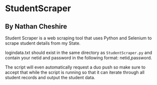 # StudentScraper 
## By Nathan Cheshire

Student Scraper is a web scraping tool that uses Python and Selenium to scrape student details from my State.

logindata.txt should exist in the same directory as `StudentScraper.py` and contain your netid and password in the following format: netid,password.

The script will even automatically request a duo push so make sure to accept that while the script is running so that it can iterate through all student records and output the student data.
